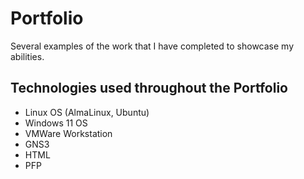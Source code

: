 # Portfolio
Several examples of the work that I have completed to showcase my abilities.

## Technologies used throughout the Portfolio
- Linux OS (AlmaLinux, Ubuntu)
- Windows 11 OS
- VMWare Workstation
- GNS3
- HTML
- PFP

